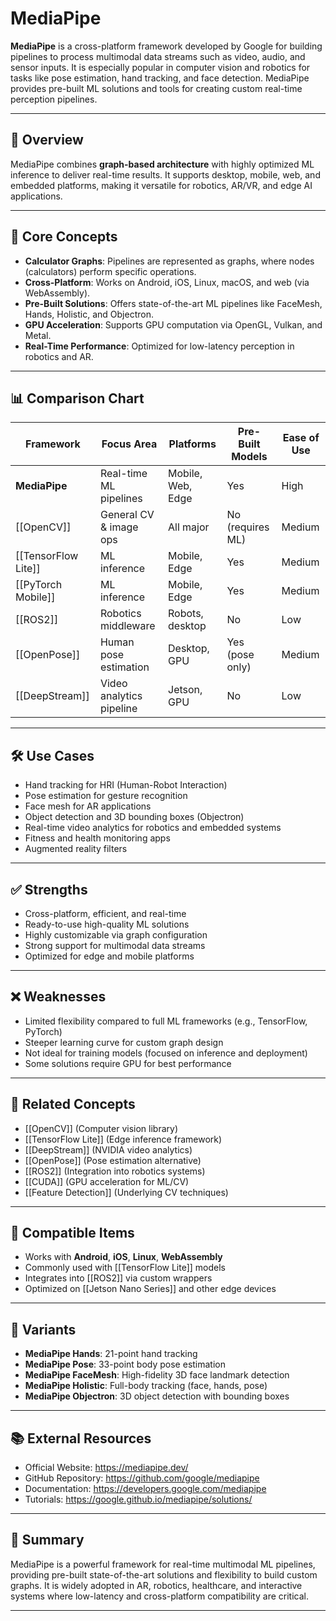 # MediaPipe

**MediaPipe** is a cross-platform framework developed by Google for building pipelines to process multimodal data streams such as video, audio, and sensor inputs. It is especially popular in computer vision and robotics for tasks like pose estimation, hand tracking, and face detection. MediaPipe provides pre-built ML solutions and tools for creating custom real-time perception pipelines.

---

## 🔎 Overview

MediaPipe combines **graph-based architecture** with highly optimized ML inference to deliver real-time results. It supports desktop, mobile, web, and embedded platforms, making it versatile for robotics, AR/VR, and edge AI applications.

---

## 🧠 Core Concepts

- **Calculator Graphs**: Pipelines are represented as graphs, where nodes (calculators) perform specific operations.
- **Cross-Platform**: Works on Android, iOS, Linux, macOS, and web (via WebAssembly).
- **Pre-Built Solutions**: Offers state-of-the-art ML pipelines like FaceMesh, Hands, Holistic, and Objectron.
- **GPU Acceleration**: Supports GPU computation via OpenGL, Vulkan, and Metal.
- **Real-Time Performance**: Optimized for low-latency perception in robotics and AR.

---

## 📊 Comparison Chart

| Framework              | Focus Area                  | Platforms          | Pre-Built Models | Ease of Use |
|------------------------|-----------------------------|--------------------|------------------|-------------|
| **MediaPipe**          | Real-time ML pipelines      | Mobile, Web, Edge  | Yes              | High        |
| [[OpenCV]]             | General CV & image ops      | All major          | No (requires ML) | Medium      |
| [[TensorFlow Lite]]    | ML inference                | Mobile, Edge       | Yes              | Medium      |
| [[PyTorch Mobile]]     | ML inference                | Mobile, Edge       | Yes              | Medium      |
| [[ROS2]]                | Robotics middleware         | Robots, desktop    | No               | Low         |
| [[OpenPose]]           | Human pose estimation       | Desktop, GPU       | Yes (pose only)  | Medium      |
| [[DeepStream]]         | Video analytics pipeline    | Jetson, GPU        | No               | Low         |

---

## 🛠️ Use Cases

- Hand tracking for HRI (Human-Robot Interaction)
- Pose estimation for gesture recognition
- Face mesh for AR applications
- Object detection and 3D bounding boxes (Objectron)
- Real-time video analytics for robotics and embedded systems
- Fitness and health monitoring apps
- Augmented reality filters

---

## ✅ Strengths

- Cross-platform, efficient, and real-time
- Ready-to-use high-quality ML solutions
- Highly customizable via graph configuration
- Strong support for multimodal data streams
- Optimized for edge and mobile platforms

---

## ❌ Weaknesses

- Limited flexibility compared to full ML frameworks (e.g., TensorFlow, PyTorch)
- Steeper learning curve for custom graph design
- Not ideal for training models (focused on inference and deployment)
- Some solutions require GPU for best performance

---

## 🧩 Related Concepts

- [[OpenCV]] (Computer vision library)
- [[TensorFlow Lite]] (Edge inference framework)
- [[DeepStream]] (NVIDIA video analytics)
- [[OpenPose]] (Pose estimation alternative)
- [[ROS2]] (Integration into robotics systems)
- [[CUDA]] (GPU acceleration for ML/CV)
- [[Feature Detection]] (Underlying CV techniques)

---

## 🔗 Compatible Items

- Works with **Android**, **iOS**, **Linux**, **WebAssembly**
- Commonly used with [[TensorFlow Lite]] models
- Integrates into [[ROS2]] via custom wrappers
- Optimized on [[Jetson Nano Series]] and other edge devices

---

## 🧪 Variants

- **MediaPipe Hands**: 21-point hand tracking
- **MediaPipe Pose**: 33-point body pose estimation
- **MediaPipe FaceMesh**: High-fidelity 3D face landmark detection
- **MediaPipe Holistic**: Full-body tracking (face, hands, pose)
- **MediaPipe Objectron**: 3D object detection with bounding boxes

---

## 📚 External Resources

- Official Website: https://mediapipe.dev/
- GitHub Repository: https://github.com/google/mediapipe
- Documentation: https://developers.google.com/mediapipe
- Tutorials: https://google.github.io/mediapipe/solutions/

---

## 📝 Summary

MediaPipe is a powerful framework for real-time multimodal ML pipelines, providing pre-built state-of-the-art solutions and flexibility to build custom graphs. It is widely adopted in AR, robotics, healthcare, and interactive systems where low-latency and cross-platform compatibility are critical.

---
